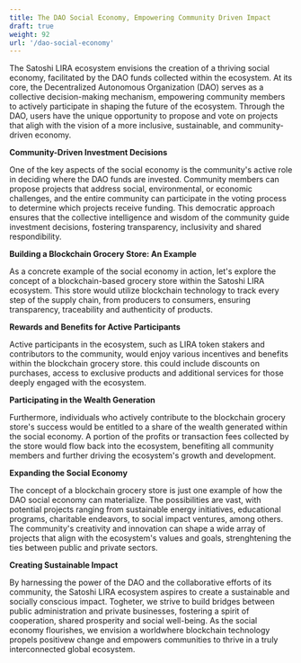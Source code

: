 ```yaml
---
title: The DAO Social Economy, Empowering Community Driven Impact
draft: true
weight: 92
url: '/dao-social-economy'
---
```


The Satoshi LIRA ecosystem envisions the creation of a thriving social economy,
facilitated by the DAO funds collected within the ecosystem. At its core, the 
Decentralized Autonomous Organization (DAO) serves as a collective decision-making
mechanism, empowering community members to actively participate in shaping the 
future of the ecosystem. Through the DAO, users have the unique opportunity to propose
and vote on projects that aligh with the vision of a more inclusive, sustainable,
and community-driven economy.

**Community-Driven Investment Decisions**

One of the key aspects of the social economy is the community's active role in deciding
where the DAO funds are invested. Community members can propose projects that address
social, environmental, or economic challenges, and the entire community can participate in
the voting process to determine which projects receive funding. This democratic approach 
ensures that the collective intelligence and wisdom of the community guide investment 
decisions, fostering transparency, inclusivity and shared respondibility.

**Building a Blockchain Grocery Store: An Example**

As a concrete example of the social economy in action, let's explore the concept of a 
blockchain-based grocery store within the Satoshi LIRA ecosystem. This store would utilize
blockchain technology to track every step of the supply chain, from producers to consumers, 
ensuring transparency, traceability and authenticity of products.

**Rewards and Benefits for Active Participants**

Active participants in the ecosystem, such as LIRA token stakers and contributors to the
community, would enjoy various incentives and benefits within the blockchain grocery store.
this could include discounts on purchases, access to exclusive products and additional services
for those deeply engaged with the ecosystem.

**Participating in the Wealth Generation**

Furthermore, individuals who actively contribute to the blockchain grocery store's success
would be entitled to a share of the wealth generated within the social economy. A portion of
the profits or transaction fees collected by the store would flow back into the ecosystem, 
benefiting all community members and further driving the ecosystem's growth and development.

**Expanding the Social Economy**

The concept of a blockchain grocery store is just one example of how the DAO social economy
can materialize. The possibilities are vast, with potential projects ranging from sustainable
energy initiatives, educational programs, charitable endeavors, to social impact ventures,
among others. The community's creativity and innovation can shape a wide array of projects that
align with the ecosystem's values and goals, strenghtening the ties between public and private
sectors.

**Creating Sustainable Impact**

By harnessing the power of the DAO and the collaborative efforts of its community, the Satoshi
LIRA ecosystem aspires to create a sustainable and socially conscious impact. Togheter, we
strive to build bridges between public administration and private businesses, fostering a spirit
of cooperation, shared prosperity and social well-being. As the social economy flourishes, we
envision a worldwhere blockchain technology propels positivew change and empowers communities
to thrive in a truly interconnected global ecosystem.


